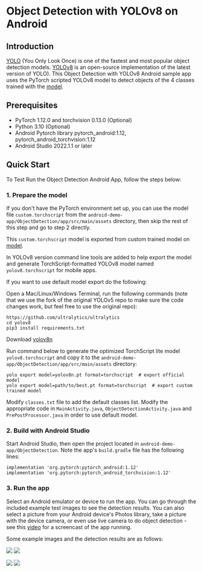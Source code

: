 # Object Detection with YOLOv8 on Android

## Introduction

[YOLO](https://pjreddie.com/darknet/yolo/) (You Only Look Once) is one of the fastest and most popular object detection models. [YOLOv8](https://github.com/ultralytics/ultralytics) is an open-source implementation of the latest version of YOLO). This Object Detection with YOLOv8 Android sample app uses the PyTorch scripted YOLOv8 model to detect objects of the 4 classes trained with the [model](https://github.com/sunn-e/Google-Image-Downloader-Rocket-Dataset).

## Prerequisites

* PyTorch 1.12.0 and torchvision 0.13.0 (Optional)
* Python 3.10 (Optional)
* Android Pytorch library pytorch_android:1.12, pytorch_android_torchvision:1.12
* Android Studio 2022.1.1 or later

## Quick Start

To Test Run the Object Detection Android App, follow the steps below:

### 1. Prepare the model

If you don't have the PyTorch environment set up, you can use the model file `custom.torchscript` from the `android-demo-app/ObjectDetection/app/src/main/assets` directory, then skip the rest of this step and go to step 2 directly.

This `custom.torchscript` model is exported from custom trained model on  [model](https://github.com/sunn-e/Google-Image-Downloader-Rocket-Dataset).

In YOLOv8 version command line tools are added to help export the model and generate TorchScript-formatted YOLOv8 model named `yolov8.torchscript` for mobile apps.

If you want to use default model export do the following:

Open a Mac/Linux/Windows Terminal, run the following commands (note that we use the fork of the original YOLOv5 repo to make sure the code changes work, but feel free to use the original repo):

```
https://github.com/ultralytics/ultralytics
cd yolov8
pip3 install requirements.txt
```

Download [yolov8n](https://github.com/ultralytics/assets/releases/download/v0.0.0/yolov8n.pt)

Run command below to generate the optimized TorchScript lite model `yolov8.torchscript` and copy it to the `android-demo-app/ObjectDetection/app/src/main/assets` directory:

```
yolo export model=yolov8n.pt format=torchscript  # export official model
yolo export model=path/to/best.pt format=torchscript  # export custom trained model
```
Modify `classes.txt` file to add the default classes list. Modify the appropriate code in `MainActivity.java`, `ObjectDetectionActivity.java` and `PrePostProcessor.java` in order to use default model. 

### 2. Build with Android Studio

Start Android Studio, then open the project located in `android-demo-app/ObjectDetection`. Note the app's `build.gradle` file has the following lines:

```
implementation 'org.pytorch:pytorch_android:1.12'
implementation 'org.pytorch:pytorch_android_torchvision:1.12'
```

### 3. Run the app

Select an Android emulator or device to run the app. You can go through the included example test images to see the detection results. You can also select a picture from your Android device's Photos library, take a picture with the device camera, or even use live camera to do object detection - see this [video](https://drive.google.com/file/d/1-5AoRONUqZPZByM-fy0m7r8Ct11OnlIT/view) for a screencast of the app running.

Some example images and the detection results are as follows:

![](screenshot1.jpg)
![](screenshot2.jpg)

![](screenshot3.jpg)
![](screenshot4.jpg)

[//]: # (## Transfer Learning)

[//]: # ()
[//]: # (In this section, you'll see how to use an example dataset called [aicook]&#40;https://universe.roboflow.com/karel-cornelis-q2qqg/aicook-lcv4d/4&#41;, used to detect ingredients in your fridge, to fine-tune the YOLOv5 model. For more info on the YOLOv5 transfer learning, see [here]&#40;https://github.com/ultralytics/yolov5/issues/1314&#41;. If you use the default YOLOv5 model to do object detection on what's inside your fridge, you'll likely not get good results. That's why you need to have a custom model trained with a dataset like aicook.)

[//]: # ()
[//]: # (### 1. Download the custom dataset)

[//]: # ()
[//]: # (Simply go to [here]&#40;https://universe.roboflow.com/karel-cornelis-q2qqg/aicook-lcv4d/4&#41; to download the aicook dataset in a zip file. Unzip the file to your `yolov5` repo directory, then run `cd yolov5; mv train ..; mv valid ..;` as the aicook `data.yaml` specifies the `train` and `val` folders to be up one level.)

[//]: # ()
[//]: # (### 2. Retrain the YOLOv5 with the custom dataset)

[//]: # ()
[//]: # (Run the script below to generate a custom model `best.torchscript.pt` located in `runs/train/exp/weights`:)

[//]: # ()
[//]: # (```)

[//]: # (python train.py --img 640 --batch 16 --epochs 3 --data  data.yaml  --weights yolov5s.pt)

[//]: # (```)

[//]: # ()
[//]: # (The precision of the model with the epochs set as 3 is very low - less than 0.01 actually; with a tool such as [Weights and Biases]&#40;https://wandb.ai&#41;, which can be set up in a few minutes and has been integrated with YOLOv5, you can find that with `--epochs` set as 80, the precision gets to be 0.95. But on a CPU machine, you can quickly train a custom model using the command above, then test it in the Android demo app. Below is a sample wandb metrics from 3, 30, and 100 epochs of training:)

[//]: # ()
[//]: # (![]&#40;metrics.png&#41;)

[//]: # ()
[//]: # (### 3. Convert the custom model to lite version)

[//]: # ()
[//]: # (With the `export.py` modified in step 1 `Prepare the model` of the section `Quick Start`, you can convert the new custom model to its TorchScript lite version:)

[//]: # ()
[//]: # (```)

[//]: # (python export.py --weights runs/train/exp/weights/best.pt --include torchscript)

[//]: # (```)

[//]: # ()
[//]: # (The resulting `best.torchscript.ptl` is located in `runs/train/exp/weights`, which needs to be copied to the Android demo app's assets folder.)

[//]: # ()
[//]: # (### 4. Update the demo app)

[//]: # ()
[//]: # (In Android Studio, first in `MainActivity.java`, change line:)

[//]: # ()
[//]: # (```)

[//]: # (private String[] mTestImages = {"test1.png", "test2.jpg", "test3.png"};)

[//]: # (```)

[//]: # (to:)

[//]: # (```)

[//]: # (private String[] mTestImages = {"aicook1.jpg", "aicook2.jpg", "aicook3.jpg", "test1.png", "test2.jpg", "test3.png"};)

[//]: # (```)

[//]: # (&#40;The three aicook test images have been added to the repo.&#41;)

[//]: # ()
[//]: # (and change lines:)

[//]: # (```)

[//]: # (mModule = LiteModuleLoader.load&#40;MainActivity.assetFilePath&#40;getApplicationContext&#40;&#41;, "yolov5s.torchscript.ptl"&#41;&#41;;)

[//]: # (BufferedReader br = new BufferedReader&#40;new InputStreamReader&#40;getAssets&#40;&#41;.open&#40;"classes.txt"&#41;&#41;&#41;;)

[//]: # (```)

[//]: # (to:)

[//]: # (```)

[//]: # (mModule = LiteModuleLoader.load&#40;MainActivity.assetFilePath&#40;getApplicationContext&#40;&#41;, "best.torchscript.ptl"&#41;&#41;;)

[//]: # (BufferedReader br = new BufferedReader&#40;new InputStreamReader&#40;getAssets&#40;&#41;.open&#40;"aicook.txt"&#41;&#41;&#41;;)

[//]: # (```)

[//]: # (&#40;aicook.txt defines the 30 custom class names, copied from `data.yaml` in the custom dataset downloaded in step 1.&#41;)

[//]: # ()
[//]: # (Then in `PrePostProcessor.java`, change line `private static int mOutputColumn = 85;` to `private static int mOutputColumn = 35;`.)

[//]: # ()
[//]: # (Run the app in Android Studio and you should see the custom model working on the first three aicook test images:)

[//]: # ()
[//]: # (![]&#40;aicook1.png&#41;)

[//]: # (![]&#40;aicook2.png&#41;)

[//]: # ()
[//]: # (![]&#40;aicook3.png&#41;)

[//]: # (![]&#40;aicook4.png&#41;)

[//]: # ()
[//]: # (In order to do live object detection with the new custom model, just open `ObjectDetectionActivity.java` and replace `yolov5s.torchscript.ptl` in `mModule = LiteModuleLoader.load&#40;MainActivity.assetFilePath&#40;getApplicationContext&#40;&#41;, "yolov5s.torchscript.ptl"&#41;&#41;;` with `best.torchscript.ptl`.)
